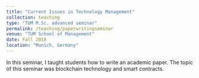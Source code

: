```yaml
---
title: "Current Issues in Technology Management"
collection: teaching
type: "TUM M.Sc. advanced seminar"
permalink: /teaching/paperwritingseminar
venue: "TUM School of Management"
date: Fall 2018
location: "Munich, Germany"
---
```


In this seminar, I taught students how to write an academic paper. The topic of this seminar was blockchain technology and smart contracts. 

